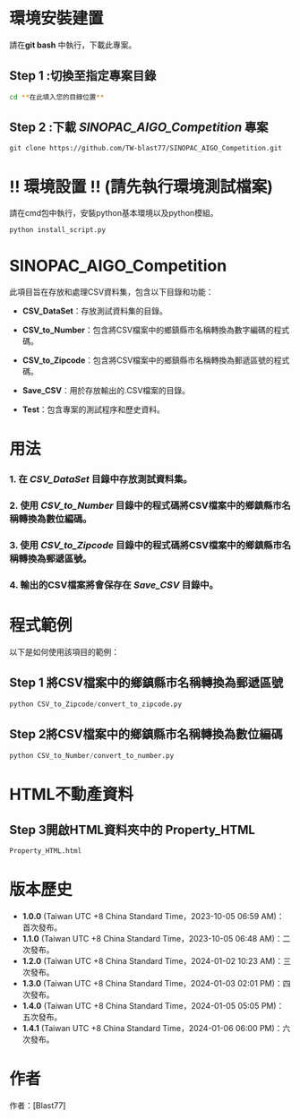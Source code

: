 # 環境安裝建置 
請在**git bash** 中執行，下載此專案。
## Step 1 :切換至指定專案目錄
```bash
cd **在此填入您的目錄位置**
```
## Step 2 :下載 *SINOPAC_AIGO_Competition* 專案
```git
git clone https://github.com/TW-blast77/SINOPAC_AIGO_Competition.git
```
# !! 環境設置 !! (請先執行環境測試檔案)
請在cmd包中執行，安裝python基本環境以及python模組。
```python
python install_script.py
```

# **SINOPAC_AIGO_Competition**
此項目旨在存放和處理CSV資料集，包含以下目錄和功能：

- **CSV_DataSet**：存放測試資料集的目錄。

- **CSV_to_Number**：包含將CSV檔案中的鄉鎮縣市名稱轉換為數字編碼的程式碼。

- **CSV_to_Zipcode**：包含將CSV檔案中的鄉鎮縣市名稱轉換為郵遞區號的程式碼。

- **Save_CSV**：用於存放輸出的.CSV檔案的目錄。

- **Test**：包含專案的測試程序和歷史資料。

# 用法
### **1. 在 _*CSV_DataSet*_ 目錄中存放測試資料集。**
### **2. 使用 *CSV_to_Number* 目錄中的程式碼將CSV檔案中的鄉鎮縣市名稱轉換為數位編碼。**
### **3. 使用 *CSV_to_Zipcode* 目錄中的程式碼將CSV檔案中的鄉鎮縣市名稱轉換為郵遞區號。**
### **4. 輸出的CSV檔案將會保存在 *Save_CSV* 目錄中。**

# 程式範例
以下是如何使用該項目的範例：

## Step 1 將CSV檔案中的鄉鎮縣市名稱轉換為郵遞區號
```python
python CSV_to_Zipcode/convert_to_zipcode.py
```
## Step 2將CSV檔案中的鄉鎮縣市名稱轉換為數位編碼
```python
python CSV_to_Number/convert_to_number.py
```
# HTML不動產資料

## Step 3開啟HTML資料夾中的 Property_HTML
```html
Property_HTML.html
```
# 版本歷史

- **1.0.0** (Taiwan UTC +8 China Standard Time，2023-10-05 06:59 AM)：首次發布。
- **1.1.0** (Taiwan UTC +8 China Standard Time，2023-10-05 06:48 AM)：二次發布。
- **1.2.0** (Taiwan UTC +8 China Standard Time，2024-01-02 10:23 AM)：三次發布。
- **1.3.0** (Taiwan UTC +8 China Standard Time，2024-01-03 02:01 PM)：四次發布。
- **1.4.0** (Taiwan UTC +8 China Standard Time，2024-01-05 05:05 PM)：五次發布。
- **1.4.1** (Taiwan UTC +8 China Standard Time，2024-01-06 06:00 PM)：六次發布。

# 作者
作者：[Blast77]
